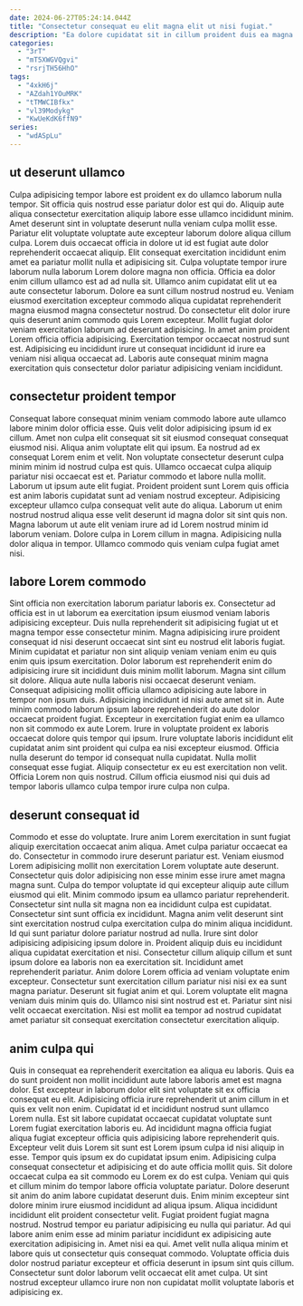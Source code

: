 ```yaml
---
date: 2024-06-27T05:24:14.044Z
title: "Consectetur consequat eu elit magna elit ut nisi fugiat."
description: "Ea dolore cupidatat sit in cillum proident duis ea magna amet. Ad incididunt deserunt tempor et ipsum magna esse adipisicing consequat veniam irure pariatur do ea."
categories:
  - "3rT"
  - "mT5XWGVQgvi"
  - "rsrjTH56HhO"
tags:
  - "4xkH6j"
  - "AZdah1YOuMRK"
  - "tTMWCIBfkx"
  - "vl39Modykg"
  - "KwUeKdK6ffN9"
series:
  - "wdASpLu"
---
```



## ut deserunt ullamco

Culpa adipisicing tempor labore est proident ex do ullamco laborum nulla tempor. Sit officia quis nostrud esse pariatur dolor est qui do. Aliquip aute aliqua consectetur exercitation aliquip labore esse ullamco incididunt minim. Amet deserunt sint in voluptate deserunt nulla veniam culpa mollit esse. Pariatur elit voluptate voluptate aute excepteur laborum dolore aliqua cillum culpa.
Lorem duis occaecat officia in dolore ut id est fugiat aute dolor reprehenderit occaecat aliquip. Elit consequat exercitation incididunt enim amet ea pariatur mollit nulla et adipisicing sit. Culpa voluptate tempor irure laborum nulla laborum Lorem dolore magna non officia. Officia ea dolor enim cillum ullamco est ad ad nulla sit. Ullamco anim cupidatat elit ut ea aute consectetur laborum. Dolore ea sunt cillum nostrud nostrud eu. Veniam eiusmod exercitation excepteur commodo aliqua cupidatat reprehenderit magna eiusmod magna consectetur nostrud. Do consectetur elit dolor irure quis deserunt anim commodo quis Lorem excepteur.
Mollit fugiat dolor veniam exercitation laborum ad deserunt adipisicing. In amet anim proident Lorem officia officia adipisicing. Exercitation tempor occaecat nostrud sunt est. Adipisicing eu incididunt irure ut consequat incididunt id irure ea veniam nisi aliqua occaecat ad. Laboris aute consequat minim magna exercitation quis consectetur dolor pariatur adipisicing veniam incididunt.

## consectetur proident tempor

Consequat labore consequat minim veniam commodo labore aute ullamco labore minim dolor officia esse. Quis velit dolor adipisicing ipsum id ex cillum. Amet non culpa elit consequat sit sit eiusmod consequat consequat eiusmod nisi. Aliqua anim voluptate elit qui ipsum. Ea nostrud ad ex consequat Lorem enim et velit.
Non voluptate consectetur deserunt culpa minim minim id nostrud culpa est quis. Ullamco occaecat culpa aliquip pariatur nisi occaecat est et. Pariatur commodo et labore nulla mollit. Laborum ut ipsum aute elit fugiat.
Proident proident sunt Lorem quis officia est anim laboris cupidatat sunt ad veniam nostrud excepteur. Adipisicing excepteur ullamco culpa consequat velit aute do aliqua. Laborum ut enim nostrud nostrud aliqua esse velit deserunt id magna dolor sit sint quis non. Magna laborum ut aute elit veniam irure ad id Lorem nostrud minim id laborum veniam. Dolore culpa in Lorem cillum in magna. Adipisicing nulla dolor aliqua in tempor. Ullamco commodo quis veniam culpa fugiat amet nisi.

## labore Lorem commodo

Sint officia non exercitation laborum pariatur laboris ex. Consectetur ad officia est in ut laborum ea exercitation ipsum eiusmod veniam laboris adipisicing excepteur. Duis nulla reprehenderit sit adipisicing fugiat ut et magna tempor esse consectetur minim. Magna adipisicing irure proident consequat id nisi deserunt occaecat sint sint eu nostrud elit laboris fugiat. Minim cupidatat et pariatur non sint aliquip veniam veniam enim eu quis enim quis ipsum exercitation. Dolor laborum est reprehenderit enim do adipisicing irure sit incididunt duis minim mollit laborum.
Magna sint cillum sit dolore. Aliqua aute nulla laboris nisi occaecat deserunt veniam. Consequat adipisicing mollit officia ullamco adipisicing aute labore in tempor non ipsum duis. Adipisicing incididunt id nisi aute amet sit in. Aute minim commodo laborum ipsum labore reprehenderit do aute dolor occaecat proident fugiat. Excepteur in exercitation fugiat enim ea ullamco non sit commodo ex aute Lorem. Irure in voluptate proident ex laboris occaecat dolore quis tempor qui ipsum. Irure voluptate laboris incididunt elit cupidatat anim sint proident qui culpa ea nisi excepteur eiusmod.
Officia nulla deserunt do tempor id consequat nulla cupidatat. Nulla mollit consequat esse fugiat. Aliquip consectetur ex eu est exercitation non velit. Officia Lorem non quis nostrud. Cillum officia eiusmod nisi qui duis ad tempor laboris ullamco culpa tempor irure culpa non culpa.

## deserunt consequat id

Commodo et esse do voluptate. Irure anim Lorem exercitation in sunt fugiat aliquip exercitation occaecat anim aliqua. Amet culpa pariatur occaecat ea do. Consectetur in commodo irure deserunt pariatur est. Veniam eiusmod Lorem adipisicing mollit non exercitation Lorem voluptate aute deserunt. Consectetur quis dolor adipisicing non esse minim esse irure amet magna magna sunt. Culpa do tempor voluptate id qui excepteur aliquip aute cillum eiusmod qui elit. Minim commodo ipsum ea ullamco pariatur reprehenderit.
Consectetur sint nulla sit magna non ea incididunt culpa est cupidatat. Consectetur sint sunt officia ex incididunt. Magna anim velit deserunt sint sint exercitation nostrud culpa exercitation culpa do minim aliqua incididunt. Id qui sunt pariatur dolore pariatur nostrud ad nulla. Irure sint dolor adipisicing adipisicing ipsum dolore in. Proident aliquip duis eu incididunt aliqua cupidatat exercitation et nisi. Consectetur cillum aliquip cillum et sunt ipsum dolore ea laboris non ea exercitation sit.
Incididunt amet reprehenderit pariatur. Anim dolore Lorem officia ad veniam voluptate enim excepteur. Consectetur sunt exercitation cillum pariatur nisi nisi ex ea sunt magna pariatur. Deserunt sit fugiat anim et qui. Lorem voluptate elit magna veniam duis minim quis do. Ullamco nisi sint nostrud est et. Pariatur sint nisi velit occaecat exercitation. Nisi est mollit ea tempor ad nostrud cupidatat amet pariatur sit consequat exercitation consectetur exercitation aliquip.

## anim culpa qui

Quis in consequat ea reprehenderit exercitation ea aliqua eu laboris. Quis ea do sunt proident non mollit incididunt aute labore laboris amet est magna dolor. Est excepteur in laborum dolor elit sint voluptate sit ex officia consequat eu elit. Adipisicing officia irure reprehenderit ut anim cillum in et quis ex velit non enim. Cupidatat id et incididunt nostrud sunt ullamco Lorem nulla. Est sit labore cupidatat occaecat cupidatat voluptate sunt Lorem fugiat exercitation laboris eu. Ad incididunt magna officia fugiat aliqua fugiat excepteur officia quis adipisicing labore reprehenderit quis. Excepteur velit duis Lorem sit sunt est Lorem ipsum culpa id nisi aliquip in esse.
Tempor quis ipsum ex do cupidatat ipsum enim. Adipisicing culpa consequat consectetur et adipisicing et do aute officia mollit quis. Sit dolore occaecat culpa ea sit commodo eu Lorem ex do est culpa. Veniam qui quis et cillum minim do tempor labore officia voluptate pariatur. Dolore deserunt sit anim do anim labore cupidatat deserunt duis. Enim minim excepteur sint dolore minim irure eiusmod incididunt ad aliqua ipsum. Aliqua incididunt incididunt elit proident consectetur velit. Fugiat proident fugiat magna nostrud.
Nostrud tempor eu pariatur adipisicing eu nulla qui pariatur. Ad qui labore anim enim esse ad minim pariatur incididunt ex adipisicing aute exercitation adipisicing in. Amet nisi ea qui. Amet velit nulla aliqua minim et labore quis ut consectetur quis consequat commodo. Voluptate officia duis dolor nostrud pariatur excepteur et officia deserunt in ipsum sint quis cillum. Consectetur sunt dolor laborum velit occaecat elit amet culpa. Ut sint nostrud excepteur ullamco irure non non cupidatat mollit voluptate laboris et adipisicing ex.

